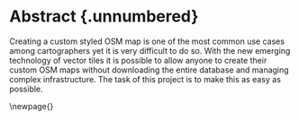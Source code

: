 # Abstract {.unnumbered}

Creating a custom styled OSM map is one of the most common use cases among cartographers yet
it is very difficult to do so. With the new emerging technology of vector tiles it is possible
to allow anyone to create their custom OSM maps without downloading the entire database
and managing complex infrastructure. The task of this project is to make this as easy
as possible.

\newpage{}
